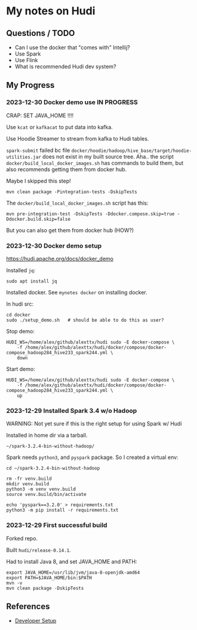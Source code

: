 # My notes on Hudi

## Questions / TODO

- Can I use the docker that "comes with" Intellij?
- Use Spark
- Use Flink
- What is recommended Hudi dev system?


## My Progress


### 2023-12-30 Docker demo use IN PROGRESS

CRAP: SET JAVA_HOME !!!!

Use `kcat` or `kafkacat` to put data into kafka.

Use Hoodie Streamer to stream from kafka to Hudi tables.

`spark-submit` failed bc file
`docker/hoodie/hadoop/hive_base/target/hoodie-utilities.jar` does not exist in
my built source tree. Aha.. the script `docker/build_local_docker_images.sh` has
commands to build them, but also recommends getting them from docker hub.

Maybe I skipped this step!

```
mvn clean package -Pintegration-tests -DskipTests
```

The `docker/build_local_docker_images.sh` script has this:

```
mvn pre-integration-test -DskipTests -Ddocker.compose.skip=true -Ddocker.build.skip=false
```

But you can also get them from docker hub (HOW?)


### 2023-12-30 Docker demo setup

https://hudi.apache.org/docs/docker_demo

Installed `jq`:
```
sudo apt install jq
```

Installed docker.  See `mynotes docker` on installing docker.

In hudi src:

```
cd docker
sudo ./setup_demo.sh   # should be able to do this as user?
```

Stop demo:

```
HUDI_WS=/home/alex/github/alexttx/hudi sudo -E docker-compose \
    -f /home/alex/github/alexttx/hudi/docker/compose/docker-compose_hadoop284_hive233_spark244.yml \
    down
```

Start demo:
```
HUDI_WS=/home/alex/github/alexttx/hudi sudo -E docker-compose \
    -f /home/alex/github/alexttx/hudi/docker/compose/docker-compose_hadoop284_hive233_spark244.yml \
    up
```






### 2023-12-29 Installed Spark 3.4 w/o Hadoop

WARNING: Not yet sure if this is the right setup for using Spark w/ Hudi

Installed in home dir via a tarball.

```
~/spark-3.2.4-bin-without-hadoop/
```

Spark needs `python3`, and `pyspark` package.  So I created a virtual env:

```
cd ~/spark-3.2.4-bin-without-hadoop

rm -fr venv.build
mkdir venv.build
python3 -m venv venv.build
source venv.build/bin/activate

echo 'pyspark==3.2.0' > requirements.txt
python3 -m pip install -r requirements.txt
```

### 2023-12-29 First successful build

Forked repo.

Built `hudi/release-0.14.1`.

Had to install Java 8, and set JAVA_HOME and PATH:

```
export JAVA_HOME=/usr/lib/jvm/java-8-openjdk-amd64
export PATH=$JAVA_HOME/bin:$PATH
mvn -v
mvn clean package -DskipTests
```

## References

- [Developer Setup](https://hudi.apache.org/contribute/developer-setup)

